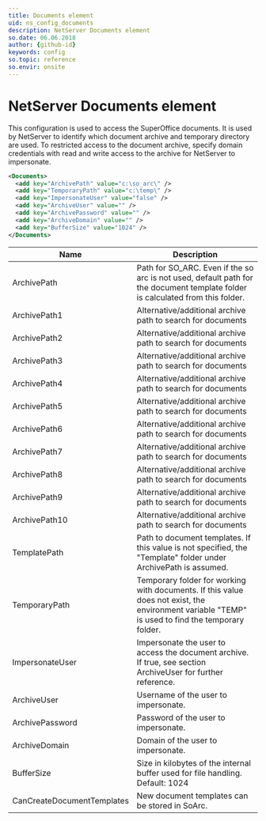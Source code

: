```yaml
---
title: Documents element
uid: ns_config_documents
description: NetServer Documents element
so.date: 06.06.2018
author: {github-id}
keywords: config
so.topic: reference
so.envir: onsite
---
```


# NetServer Documents element

This configuration is used to access the SuperOffice documents. It is used by NetServer to identify which document archive and temporary directory are used. To restricted access to the document archive, specify domain credentials with read and write access to the archive for NetServer to impersonate.

```XML
<Documents>
  <add key="ArchivePath" value="c:\so_arc\" />
  <add key="TemporaryPath" value="c:\temp\" />
  <add key="ImpersonateUser" value="false" />
  <add key="ArchiveUser" value="" />
  <add key="ArchivePassword" value="" />
  <add key="ArchiveDomain" value="" />
  <add key="BufferSize" value="1024" />
</Documents>
```

| Name | Description |
|---|---|
| ArchivePath | Path for SO_ARC. Even if the so arc is not used, default path for the document template folder is calculated from this folder. |
| ArchivePath1 | Alternative/additional archive path to search for documents |
| ArchivePath2 | Alternative/additional archive path to search for documents |
| ArchivePath3 | Alternative/additional archive path to search for documents |
| ArchivePath4 | Alternative/additional archive path to search for documents |
| ArchivePath5 | Alternative/additional archive path to search for documents |
| ArchivePath6 | Alternative/additional archive path to search for documents |
| ArchivePath7 | Alternative/additional archive path to search for documents |
| ArchivePath8 | Alternative/additional archive path to search for documents |
| ArchivePath9 | Alternative/additional archive path to search for documents |
| ArchivePath10 | Alternative/additional archive path to search for documents |
| TemplatePath | Path to document templates. If this value is not specified, the "Template" folder under ArchivePath is assumed. |
| TemporaryPath | Temporary folder for working with documents. If this value does not exist, the environment variable "TEMP" is used to find the temporary folder. |
| ImpersonateUser | Impersonate the user to access the document archive. If true, see section ArchiveUser for further reference. |
| ArchiveUser | Username of the user to impersonate. |
| ArchivePassword | Password of the user to impersonate. |
| ArchiveDomain | Domain of the user to impersonate. |
| BufferSize | Size in kilobytes of the internal buffer used for file handling.<br>Default: 1024 |
| CanCreateDocumentTemplates | New document templates can be stored in SoArc. |
